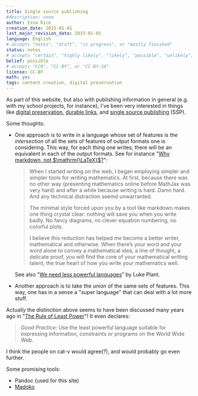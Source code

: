 ```yaml
---
title: Single source publishing
#description: none
author: Issa Rice
creation_date: 2015-01-01
last_major_revision_date: 2015-01-01
language: English
# accepts "notes", "draft", "in progress", or "mostly finished"
status: notes
# accepts "certain", "highly likely", "likely", "possible", "unlikely", "highly unlikely", "remote", "impossible", "log", "emotional", or "fiction"
belief: possible
# accepts "CC0", "CC-BY", or "CC-BY-SA"
license: CC-BY
math: yes
tags: content creation, digital preservation
---
```


As part of this website, but also with publishing information in general (e.g. with my school projects, for instance), I've been very interested in things like [digital preservation](), [durable links](durable-link), and [single source publishing](!w) (SSP).

Some thoughts:

- One approach is to write in a language whose set of features is the *intersection* of all the sets of features of output formats one is considering.
This way, for each thing one writes, there will be an equivalent in each of the output formats.
See for instance "[Why markdown, not $\mathrm{\LaTeX}$?](https://www.peterkrautzberger.org/0070/)":

    > When I started writing on the web, I began employing simpler and
    > simpler tools for writing mathematics. At first, because there was
    > no other way (presenting mathematics online before MathJax was
    > very hard) and after a while because writing is hard. Damn hard.
    > And any technical distraction seemd unwarranted.
    > 
    > The minimal style forced upon you by a tool like markdown makes
    > one thing crystal clear: nothing will save you when you write
    > badly. No fancy diagrams, no clever equation numbering, no
    > colorful plots.
    > 
    > I believe this reduction has helped me become a better writer,
    > mathematical and otherwise. When there’s your word and your word
    > alone to convey a mathematical idea, a line of thought, a delicate
    > proof, you will find the core of your mathematical writing talent,
    > the true heart of how you write your mathematics well.

    See also "[We need less powerful languages](http://lukeplant.me.uk/blog/posts/less-powerful-languages/)" by Luke Plant.

- Another approach is to take the *union* of the same sets of features.
This way, one has in a sense a "super language" that can deal with a lot more stuff.

Actually the distinction above seems to have been discussed many years ago in "[The Rule of Least Power](http://www.w3.org/2001/tag/doc/leastPower-2006-02-23.html)"!
It even declares:

> *Good Practice:* Use the least powerful language suitable for expressing
information, constraints or programs on the World Wide Web.

I think the people on cat-v would agree(?), and would probably go even further.

Some promising tools:

- Pandoc (used for this site)
- [Madoko](https://www.madoko.net/)
